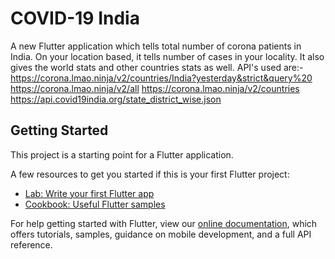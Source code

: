 # COVID-19 India

A new Flutter application which tells total number of corona patients in India.
On your location based, it tells number of cases in your locality.
It also gives the world stats and other countries stats as well.
API's used are:-
https://corona.lmao.ninja/v2/countries/India?yesterday&strict&query%20
https://corona.lmao.ninja/v2/all
https://corona.lmao.ninja/v2/countries
https://api.covid19india.org/state_district_wise.json

## Getting Started

This project is a starting point for a Flutter application.

A few resources to get you started if this is your first Flutter project:

- [Lab: Write your first Flutter app](https://flutter.dev/docs/get-started/codelab)
- [Cookbook: Useful Flutter samples](https://flutter.dev/docs/cookbook)

For help getting started with Flutter, view our
[online documentation](https://flutter.dev/docs), which offers tutorials,
samples, guidance on mobile development, and a full API reference.
